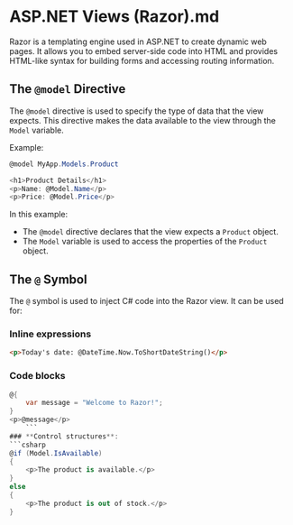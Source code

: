 # ASP.NET Views (Razor).md

Razor is a templating engine used in ASP.NET to create dynamic web pages. It allows you to embed server-side code into HTML and provides HTML-like syntax for building forms and accessing routing information.

## The `@model` Directive

The `@model` directive is used to specify the type of data that the view expects. This directive makes the data available to the view through the `Model` variable.

Example:
```csharp
@model MyApp.Models.Product

<h1>Product Details</h1>
<p>Name: @Model.Name</p>
<p>Price: @Model.Price</p>
```
In this example:
- The `@model` directive declares that the view expects a `Product` object.
- The `Model` variable is used to access the properties of the `Product` object.

## The `@` Symbol

The `@` symbol is used to inject C# code into the Razor view. It can be used for:
### **Inline expressions**
```html
<p>Today's date: @DateTime.Now.ToShortDateString()</p>
```
### **Code blocks**
```csharp
@{
    var message = "Welcome to Razor!";
}
<p>@message</p>
    ```
### **Control structures**:
```csharp
@if (Model.IsAvailable)
{
    <p>The product is available.</p>
}
else
{
    <p>The product is out of stock.</p>
}
```

